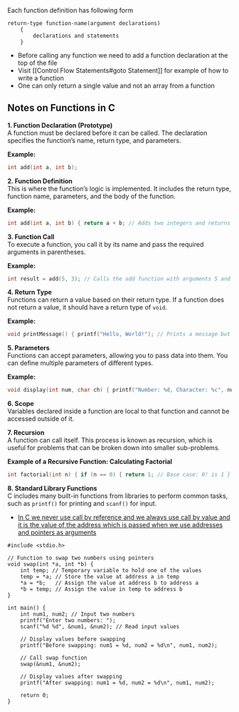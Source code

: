 Each function definition has following form
```
return-type function-name(argument declarations)
	{
		declarations and statements
	}
```
- Before calling any function we need to add a function declaration at the top of the file
- Visit [[Control Flow Statements#goto Statement]] for example of how to write a function
- One can only return a single value and not an array from a function

## Notes on Functions in C

**1. Function Declaration (Prototype)**  
A function must be declared before it can be called. The declaration specifies the function’s name, return type, and parameters.

**Example:**

```c
int add(int a, int b);
```

**2. Function Definition**  
This is where the function’s logic is implemented. It includes the return type, function name, parameters, and the body of the function.

**Example:**

```c
int add(int a, int b) { return a + b; // Adds two integers and returns the result }
```

**3. Function Call**  
To execute a function, you call it by its name and pass the required arguments in parentheses.

**Example:**

```c
int result = add(5, 3); // Calls the add function with arguments 5 and 3
```

**4. Return Type**  
Functions can return a value based on their return type. If a function does not return a value, it should have a return type of `void`.

**Example:**

```c
void printMessage() { printf("Hello, World!"); // Prints a message but does not return a value }
```

**5. Parameters**  
Functions can accept parameters, allowing you to pass data into them. You can define multiple parameters of different types.

**Example:**

```c
void display(int num, char ch) { printf("Number: %d, Character: %c", num, ch); // Displays a number and a character }
```

**6. Scope**  
Variables declared inside a function are local to that function and cannot be accessed outside of it.

**7. Recursion**  
A function can call itself. This process is known as recursion, which is useful for problems that can be broken down into smaller sub-problems.

**Example of a Recursive Function: Calculating Factorial**

```c
int factorial(int n) { if (n == 0) { return 1; // Base case: 0! is 1 } else { return n * factorial(n - 1); // Recursive case } }
```

**8. Standard Library Functions**  
C includes many built-in functions from libraries to perform common tasks, such as `printf()` for printing and `scanf()` for input.

- <u>In C we never use call by reference and we always use call by value and it is the value of the address which is passed when we use addresses and pointers as arguments</u>
```
#include <stdio.h>

// Function to swap two numbers using pointers
void swap(int *a, int *b) {
    int temp; // Temporary variable to hold one of the values
    temp = *a; // Store the value at address a in temp
    *a = *b;   // Assign the value at address b to address a
    *b = temp; // Assign the value in temp to address b
}

int main() {
    int num1, num2; // Input two numbers
    printf("Enter two numbers: ");
    scanf("%d %d", &num1, &num2); // Read input values

    // Display values before swapping
    printf("Before swapping: num1 = %d, num2 = %d\n", num1, num2);

    // Call swap function
    swap(&num1, &num2);

    // Display values after swapping
    printf("After swapping: num1 = %d, num2 = %d\n", num1, num2);

    return 0;
}
```